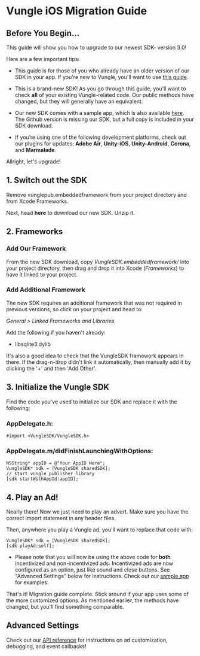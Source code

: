 # Vungle iOS Migration Guide

## Before You Begin...

This guide will show you how to upgrade to our newest SDK- version 3.0!

Here are a few important tips:

* This guide is for those of you who already have an older version of our SDK in your app. If you're new to Vungle, you'll want to use [this guide](https://github.com/Vungle/vungle-resources/blob/master/iOS-resources/iOS-SDK-dev-guide.md).

* This is a brand-new SDK! As you go through this guide, you'll want to check **all** of your existing Vungle-related code. Our public methods have changed, but they will generally have an equivalent. 

* Our new SDK comes with a sample app, which is also available [here](https://github.com/Vungle/vungle-resources/tree/master/iOS-docs/iOS-sample-app). The Github version is missing our SDK, but a full copy is included in your SDK download.

* If you’re using one of the following development platforms, check out our plugins for updates: **Adobe Air**, **Unity-iOS**, **Unity-Android**, **Corona**, and **Marmalade**. 

Allright, let's upgrade!

## 1. Switch out the SDK

Remove vunglepub.embeddedframework from your project directory and from Xcode Frameworks.

Next, head **here** to download our new SDK. Unzip it.

## 2. Frameworks

### Add Our Framework

From the new SDK download, copy *VungleSDK.embeddedframework/* into your project directory, then drag and drop it into Xcode (*Frameworks*) to have it linked to your project.

### Add Additional Framework

The new SDK requires an additional framework that was not required in previous versions, so click on your project and head to:

*General > Linked Frameworks and Libraries*

Add the following if you haven't already:

* libsqlite3.dylib

It's also a good idea to check that the VungleSDK framework appears in there. If the drag-n-drop didn't link it automatically, then manually add it by clicking the '+' and then 'Add Other'.

## 3. Initialize the Vungle SDK

Find the code you've used to initialize our SDK and replace it with the following:

### AppDelegate.h:

`#import <VungleSDK/VungleSDK.h>`

### AppDelegate.m/didFinishLaunchingWithOptions:

```objc
NSString* appID = @"Your AppID Here";
VungleSDK* sdk = [VungleSDK sharedSDK];
// start vungle publisher library
[sdk startWithAppId:appID];
```

## 4. Play an Ad!

Nearly there! Now we just need to play an advert. Make sure you have the correct import statement in any header files. 

Then, anywhere you play a Vungle ad, you'll want to replace that code with:

```objc
VungleSDK* sdk = [VungleSDK sharedSDK];
[sdk playAd:self];
```

* Please note that you will now be using the above code for **both** incentivized and non-incentivized ads. Incentivized ads are now configured as an option, just like sound and close buttons. See "Advanced Settings" below for instructions. Check out our [sample app](https://github.com/Vungle/vungle-resources/tree/master/iOS-docs/iOS-sample-app) for examples.

That's it! Migration guide complete. Stick around if your app uses some of the more customized options. As mentioned earlier, the methods have changed, but you'll find something comparable.


## Advanced Settings

Check out our [API reference](https://github.com/Vungle/vungle-resources/blob/master/iOS-resources/iOS-SDK-API-reference.md) for instructions on ad customization, debugging, and event callbacks!
